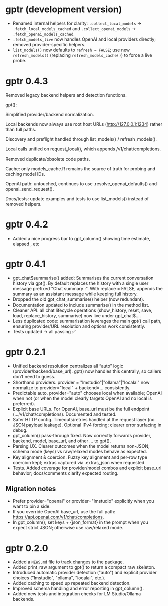 # gptr (development version)

* Renamed internal helpers for clarity: `.collect_local_models` → `.fetch_local_models_cached` and `.collect_openai_models` → `.fetch_openai_models_cached`.
* `.fetch_models_live` now handles OpenAI and local providers directly; removed provider-specific helpers.
* `list_models()` now defaults to `refresh = FALSE`; use new `refresh_models()` (replacing `refresh_models_cache()`) to force a live probe.

# gptr 0.4.3
Removed legacy backend helpers and detection functions.

gpt():

Simplified provider/backend normalization.

Local backends now always use root host URLs (http://127.0.0.1:1234) rather than full paths.

Discovery and preflight handled through list_models() / refresh_models().

Local calls unified on request_local(), which appends /v1/chat/completions.

Removed duplicate/obsolete code paths.

Cache: only models_cache.R remains the source of truth for probing and caching model IDs.

OpenAI path: untouched, continues to use .resolve_openai_defaults() and openai_send_request().

Docs/tests: update examples and tests to use list_models() instead of removed helpers.

# gptr 0.4.2

* Added a nice progress bar to gpt_column() showing time estimate, elapsed
, etc

# gptr 0.4.1

* gpt_chat$summarise() added:
    Summarises the current conversation history via gpt().
    By default replaces the history with a single user message prefixed "Chat summary :".
    With replace = FALSE, appends the summary as an assistant message while keeping full history.
* Dropped the old gpt_chat_summarise() helper (now redundant).
* Documentation updated to include summarise() in the method list.
* Cleaner API: all chat lifecycle operations (show_history, reset, save, load, replace_history, summarise) now live under gpt_chat$….
* Less duplicated code: summarisation leverages the main gpt() call path, ensuring provider/URL resolution and options work consistently.
* Tests updated → all passing ✅

# gptr 0.2.1

* Unified backend resolution centralizes all “auto” logic (provider/backend/base_url). gpt() now handles this centrally, so callers don’t need to guess.
* Shorthand providers. provider = "lmstudio"|"ollama"|"localai" now normalize to provider="local" + backend=... consistently.
* Predictable auto. provider="auto" chooses local when available; OpenAI when not (or when the model clearly targets OpenAI and no local is preferred).
* Explicit base URLs. For OpenAI, base_url must be the full endpoint (.../v1/chat/completions). Documented and tested.
* Safer HTTP config. Timeouts/retries handled at the request layer (no JSON payload leakage). Optional IPv4 forcing; clearer error surfacing in debug.
* gpt_column() pass-through fixed. Now correctly forwards provider, backend, model, base_url, and other ... to gpt().
* Parsing UX. Clearer outcomes when the model returns non-JSON; schema mode (keys) vs raw/relaxed modes behave as expected.
* Key alignment & coercion. Fuzzy key alignment and per-row type coercion kept; extras captured via .extras_json when requested.
* Tests. Added coverage for provider/model combos and explicit base_url behavior; docs/comments clarify expected routing.

## Migration notes

* Prefer provider="openai" or provider="lmstudio" explicitly when you want to pin a side.
* If you override OpenAI base_url, use the full path: https://api.openai.com/v1/chat/completions.
* In gpt_column(), set keys + {json_format} in the prompt when you expect strict JSON; otherwise use raw/relaxed mode.


# gptr 0.2.0

* Added a `NEWS.md` file to track changes to the package.
* Added print_raw argument to gpt() to return a compact raw skeleton.
* Introduced automatic provider detection ("auto") and explicit provider choices ("lmstudio", "ollama", "localai", etc.).
* Added caching to speed up repeated backend detection.
* Improved schema handling and error reporting in gpt_column().
* Added new tests and integration checks for LM Studio/Ollama backends.
